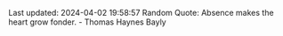 Last updated: 2024-04-02 19:58:57
Random Quote: Absence makes the heart grow fonder. - Thomas Haynes Bayly